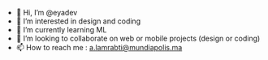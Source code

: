 - 👋 Hi, I’m @eyadev
- 👀 I’m interested in design and coding
- 🌱 I’m currently learning ML
- 💞️ I’m looking to collaborate on web or mobile projects (design or coding)
- 📫 How to reach me : a.lamrabti@mundiapolis.ma

<!---
eyadev/eyadev is a ✨ special ✨ repository because its `README.md` (this file) appears on your GitHub profile.
You can click the Preview link to take a look at your changes.
--->

